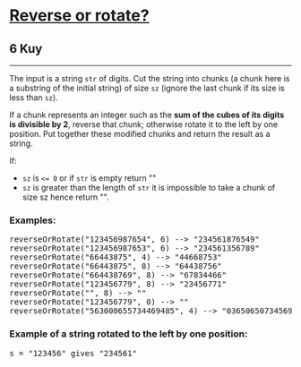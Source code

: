 <h1><a href="https://www.codewars.com/kata/56b5afb4ed1f6d5fb0000991">Reverse or rotate?</a></h1>
<h2>6 Kuy</h2>
<hr>
<p>The input is a string <code>str</code> of digits. 
Cut the string into chunks (a chunk here is a substring of the initial string) 
of size <code>sz</code> (ignore the last chunk if its size is less than <code>sz</code>).</p>
<p>If a chunk represents an integer such as the <strong>sum of the cubes of its digits is divisible by 2</strong>, 
reverse that chunk; otherwise rotate it to the left by one position. 
Put together these modified chunks and return the result as a string.</p>
<p>If:</p>
<ul>
<li><code>sz</code> is <code><= 0</code> or if <code>str</code> is empty return ""</li>
<li><code>sz</code> is greater than the length of <code>str</code> 
it is impossible to take a chunk of size sz hence return "".</li>
</ul>
<h3>Examples:</h3>
<pre>
reverseOrRotate("123456987654", 6) --> "234561876549"
reverseOrRotate("123456987653", 6) --> "234561356789"
reverseOrRotate("66443875", 4) --> "44668753"
reverseOrRotate("66443875", 8) --> "64438756"
reverseOrRotate("664438769", 8) --> "67834466"
reverseOrRotate("123456779", 8) --> "23456771"
reverseOrRotate("", 8) --> ""
reverseOrRotate("123456779", 0) --> "" 
reverseOrRotate("563000655734469485", 4) --> "0365065073456944"
</pre>
<h3>Example of a string rotated to the left by one position:</h3>
<pre>s = "123456" gives "234561"</pre>